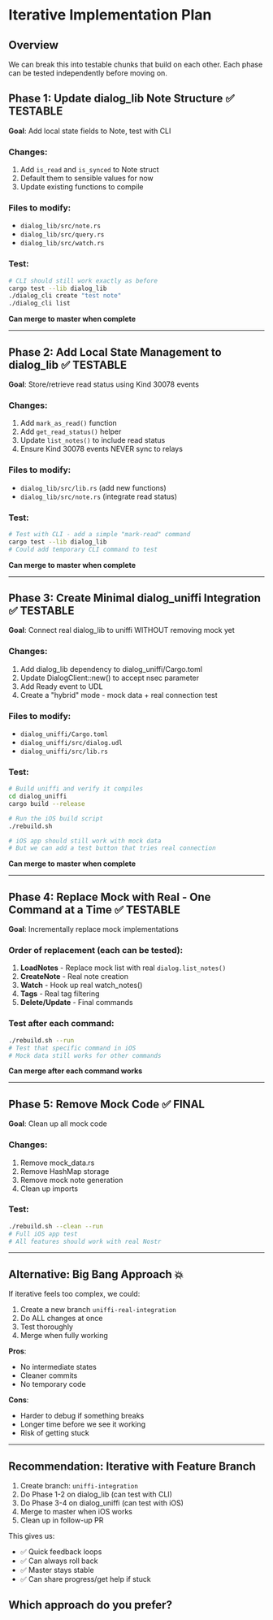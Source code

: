 # Iterative Implementation Plan

## Overview
We can break this into testable chunks that build on each other. Each phase can be tested independently before moving on.

## Phase 1: Update dialog_lib Note Structure ✅ TESTABLE
**Goal**: Add local state fields to Note, test with CLI

### Changes:
1. Add `is_read` and `is_synced` to Note struct
2. Default them to sensible values for now
3. Update existing functions to compile

### Files to modify:
- `dialog_lib/src/note.rs`
- `dialog_lib/src/query.rs` 
- `dialog_lib/src/watch.rs`

### Test:
```bash
# CLI should still work exactly as before
cargo test --lib dialog_lib
./dialog_cli create "test note"
./dialog_cli list
```

**Can merge to master when complete**

---

## Phase 2: Add Local State Management to dialog_lib ✅ TESTABLE
**Goal**: Store/retrieve read status using Kind 30078 events

### Changes:
1. Add `mark_as_read()` function
2. Add `get_read_status()` helper
3. Update `list_notes()` to include read status
4. Ensure Kind 30078 events NEVER sync to relays

### Files to modify:
- `dialog_lib/src/lib.rs` (add new functions)
- `dialog_lib/src/note.rs` (integrate read status)

### Test:
```bash
# Test with CLI - add a simple "mark-read" command
cargo test --lib dialog_lib
# Could add temporary CLI command to test
```

**Can merge to master when complete**

---

## Phase 3: Create Minimal dialog_uniffi Integration ✅ TESTABLE
**Goal**: Connect real dialog_lib to uniffi WITHOUT removing mock yet

### Changes:
1. Add dialog_lib dependency to dialog_uniffi/Cargo.toml
2. Update DialogClient::new() to accept nsec parameter
3. Add Ready event to UDL
4. Create a "hybrid" mode - mock data + real connection test

### Files to modify:
- `dialog_uniffi/Cargo.toml`
- `dialog_uniffi/src/dialog.udl`
- `dialog_uniffi/src/lib.rs`

### Test:
```bash
# Build uniffi and verify it compiles
cd dialog_uniffi
cargo build --release

# Run the iOS build script
./rebuild.sh

# iOS app should still work with mock data
# But we can add a test button that tries real connection
```

**Can merge to master when complete**

---

## Phase 4: Replace Mock with Real - One Command at a Time ✅ TESTABLE
**Goal**: Incrementally replace mock implementations

### Order of replacement (each can be tested):
1. **LoadNotes** - Replace mock list with real `dialog.list_notes()`
2. **CreateNote** - Real note creation 
3. **Watch** - Hook up real watch_notes()
4. **Tags** - Real tag filtering
5. **Delete/Update** - Final commands

### Test after each command:
```bash
./rebuild.sh --run
# Test that specific command in iOS
# Mock data still works for other commands
```

**Can merge after each command works**

---

## Phase 5: Remove Mock Code ✅ FINAL
**Goal**: Clean up all mock code

### Changes:
1. Remove mock_data.rs
2. Remove HashMap storage
3. Remove mock note generation
4. Clean up imports

### Test:
```bash
./rebuild.sh --clean --run
# Full iOS app test
# All features should work with real Nostr
```

---

## Alternative: Big Bang Approach 💥

If iterative feels too complex, we could:

1. Create a new branch `uniffi-real-integration`
2. Do ALL changes at once
3. Test thoroughly
4. Merge when fully working

**Pros**: 
- No intermediate states
- Cleaner commits
- No temporary code

**Cons**:
- Harder to debug if something breaks
- Longer time before we see it working
- Risk of getting stuck

---

## Recommendation: Iterative with Feature Branch

1. Create branch: `uniffi-integration`
2. Do Phase 1-2 on dialog_lib (can test with CLI)
3. Do Phase 3-4 on dialog_uniffi (can test with iOS)
4. Merge to master when iOS works
5. Clean up in follow-up PR

This gives us:
- ✅ Quick feedback loops
- ✅ Can always roll back
- ✅ Master stays stable
- ✅ Can share progress/get help if stuck

## Which approach do you prefer?